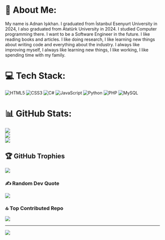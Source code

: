 # 💫 About Me:
My name is Adnan Işıkhan.
I graduated from İstanbul Esenyurt University in 2024,
 I also graduated from Atatürk University in 2024.
I studied Computer programming there.
I want to be a Software Engineer in the future.
I like reading books and articles. I like doing research,
I like learning new things about writing code and everything about the industry.
I always like improving myself,
I always like learning new things,
I like working, I like spending time with my family.


# 💻 Tech Stack:
![HTML5](https://img.shields.io/badge/html5-%23E34F26.svg?style=for-the-badge&logo=html5&logoColor=white) ![CSS3](https://img.shields.io/badge/css3-%231572B6.svg?style=for-the-badge&logo=css3&logoColor=white) ![C#](https://img.shields.io/badge/c%23-%23239120.svg?style=for-the-badge&logo=csharp&logoColor=white) ![JavaScript](https://img.shields.io/badge/javascript-%23323330.svg?style=for-the-badge&logo=javascript&logoColor=%23F7DF1E) ![Python](https://img.shields.io/badge/python-3670A0?style=for-the-badge&logo=python&logoColor=ffdd54) ![PHP](https://img.shields.io/badge/php-%23777BB4.svg?style=for-the-badge&logo=php&logoColor=white) ![MySQL](https://img.shields.io/badge/mysql-4479A1.svg?style=for-the-badge&logo=mysql&logoColor=white)
# 📊 GitHub Stats:
![](https://github-readme-stats.vercel.app/api?username=skhanadnan&theme=blue-green&hide_border=false&include_all_commits=true&count_private=true)<br/>
![](https://github-readme-streak-stats.herokuapp.com/?user=skhanadnan&theme=blue-green&hide_border=false)<br/>
![](https://github-readme-stats.vercel.app/api/top-langs/?username=skhanadnan&theme=blue-green&hide_border=false&include_all_commits=true&count_private=true&layout=compact)

## 🏆 GitHub Trophies
![](https://github-profile-trophy.vercel.app/?username=skhanadnan&theme=radical&no-frame=false&no-bg=false&margin-w=4)

### ✍️ Random Dev Quote
![](https://quotes-github-readme.vercel.app/api?type=horizontal&theme=radical)

### 🔝 Top Contributed Repo
![](https://github-contributor-stats.vercel.app/api?username=skhanadnan&limit=5&theme=blue_navy&combine_all_yearly_contributions=true)

---
[![](https://visitcount.itsvg.in/api?id=skhanadnan&icon=0&color=1)](https://visitcount.itsvg.in)

<!-- Proudly created with GPRM ( https://gprm.itsvg.in ) -->
